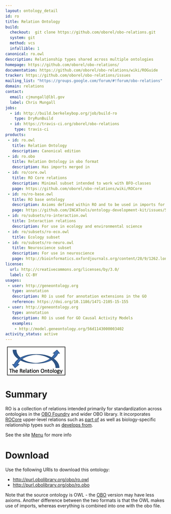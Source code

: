 ```yaml
---
layout: ontology_detail
id: ro
title: Relation Ontology
build:
  checkout:  git clone https://github.com/oborel/obo-relations.git
  system: git
  method: vcs
  infallible: 1
canonical: ro.owl
description: Relationship types shared across multiple ontologies
homepage: https://github.com/oborel/obo-relations/
documentation: https://github.com/oborel/obo-relations/wiki/ROGuide
tracker: https://github.com/oborel/obo-relations/issues
mailing_list: "https://groups.google.com/forum/#!forum/obo-relations"
domain: relations
contact:
  email: cjmungall@lbl.gov
  label: Chris Mungall
jobs:
  - id: http://build.berkeleybop.org/job/build-ro
    type: DryRunBuild
  - id: https://travis-ci.org/oborel/obo-relations
    type: travis-ci
products:
 - id: ro.owl
   title: Relation Ontology
   description: Canonical edition
 - id: ro.obo
   title: Relation Ontology in obo format
   description: Has imports merged in
 - id: ro/core.owl
   title: RO Core relations
   description: Minimal subset intended to work with BFO-classes
   page: https://github.com/oborel/obo-relations/wiki/ROCore
 - id: ro/ro-base.owl
   title: RO base ontology
   description: Axioms defined within RO and to be used in imports for other ontologies
   page: https://github.com/INCATools/ontology-development-kit/issues/50
 - id: ro/subsets/ro-interaction.owl
   title: Interaction relations
   description: For use in ecology and environmental science
 - id: ro/subsets/ro-eco.owl
   title: Ecology subset
 - id: ro/subsets/ro-neuro.owl
   title: Neuroscience subset
   description: For use in neuroscience
   page: http://bioinformatics.oxfordjournals.org/content/28/9/1262.long
license:
  url: http://creativecommons.org/licenses/by/3.0/
  label: CC-BY
usages:
 - user: http://geneontology.org
   type: annotation
   description: RO is used for annotation extensions in the GO
   reference: https://doi.org/10.1186/1471-2105-15-155
 - user: http://geneontology.org
   type: annotation
   description: RO is used for GO Causal Activity Models
   examples:
    - http://model.geneontology.org/56d1143000003402
activity_status: active
---
```


![logo](/images/ro_logo.png)

# Summary

RO is a collection of relations intended primarily for standardization across ontologies in the [OBO Foundry](http://obofoundry.org) and wider OBO library. It incorporates [ROCore](https://github.com/oborel/obo-relations/wiki/ROCore) upper-level relations such as [part of](http://purl.obolibrary.org/obo/BFO_0000050) as well as biology-specific relationship types such as [develops from](http://purl.obolibrary.org/obo/RO_0002202).

See the site [Menu](https://github.com/oborel/obo-relations/wiki/Menu) for more info

# Download

Use the following URIs to download this ontology:

 * http://purl.obolibrary.org/obo/ro.owl
 * http://purl.obolibrary.org/obo/ro.obo

Note that the source ontology is OWL - the [OBO](https://github.com/oborel/obo-relations/wiki/OBOFormatUsersGuide) version may have less axioms. Another difference between the two formats is that the OWL makes use of imports, whereas everything is combined into one with the obo file.
